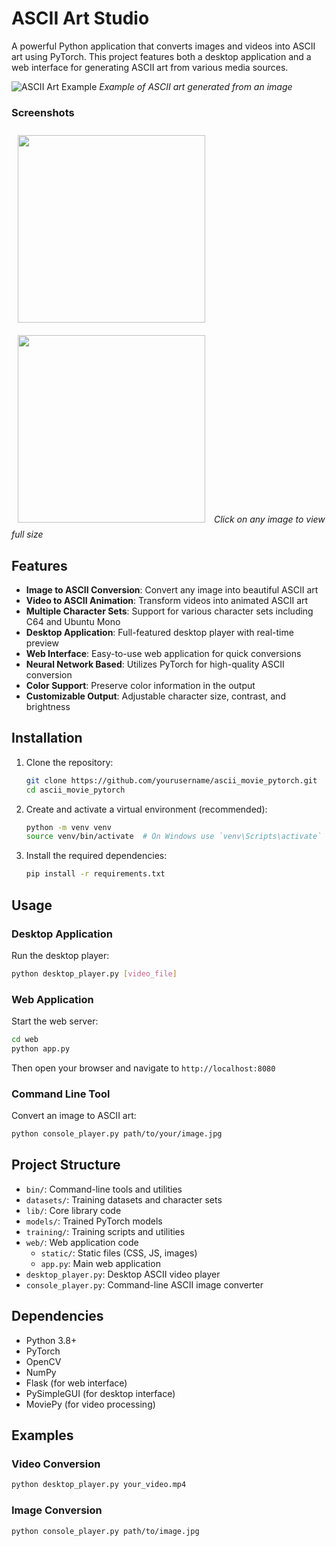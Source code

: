 # ASCII Art Studio

A powerful Python application that converts images and videos into ASCII art using PyTorch. This project features both a desktop application and a web interface for generating ASCII art from various media sources.

![ASCII Art Example](web/static/images/ascii_art_example.png)
*Example of ASCII art generated from an image*

### Screenshots

[<img src="web/static/examples/web_player.png" width="300" style="margin: 10px;"/>](web/static/examples/web_player.png)
[<img src="web/static/examples/web_converter.png" width="300" style="margin: 10px;"/>](web/static/examples/web_converter.png)
*Click on any image to view full size*

## Features

- **Image to ASCII Conversion**: Convert any image into beautiful ASCII art
- **Video to ASCII Animation**: Transform videos into animated ASCII art
- **Multiple Character Sets**: Support for various character sets including C64 and Ubuntu Mono
- **Desktop Application**: Full-featured desktop player with real-time preview
- **Web Interface**: Easy-to-use web application for quick conversions
- **Neural Network Based**: Utilizes PyTorch for high-quality ASCII conversion
- **Color Support**: Preserve color information in the output
- **Customizable Output**: Adjustable character size, contrast, and brightness

## Installation

1. Clone the repository:
   ```bash
   git clone https://github.com/yourusername/ascii_movie_pytorch.git
   cd ascii_movie_pytorch
   ```

2. Create and activate a virtual environment (recommended):
   ```bash
   python -m venv venv
   source venv/bin/activate  # On Windows use `venv\Scripts\activate`
   ```

3. Install the required dependencies:
   ```bash
   pip install -r requirements.txt
   ```

## Usage

### Desktop Application

Run the desktop player:
```bash
python desktop_player.py [video_file]
```

### Web Application

Start the web server:
```bash
cd web
python app.py
```

Then open your browser and navigate to `http://localhost:8080`

### Command Line Tool

Convert an image to ASCII art:
```bash
python console_player.py path/to/your/image.jpg
```

## Project Structure

- `bin/`: Command-line tools and utilities
- `datasets/`: Training datasets and character sets
- `lib/`: Core library code
- `models/`: Trained PyTorch models
- `training/`: Training scripts and utilities
- `web/`: Web application code
  - `static/`: Static files (CSS, JS, images)
  - `app.py`: Main web application
- `desktop_player.py`: Desktop ASCII video player
- `console_player.py`: Command-line ASCII image converter

## Dependencies

- Python 3.8+
- PyTorch
- OpenCV
- NumPy
- Flask (for web interface)
- PySimpleGUI (for desktop interface)
- MoviePy (for video processing)

## Examples

### Video Conversion
```bash
python desktop_player.py your_video.mp4
```

### Image Conversion
```bash
python console_player.py path/to/image.jpg
```

